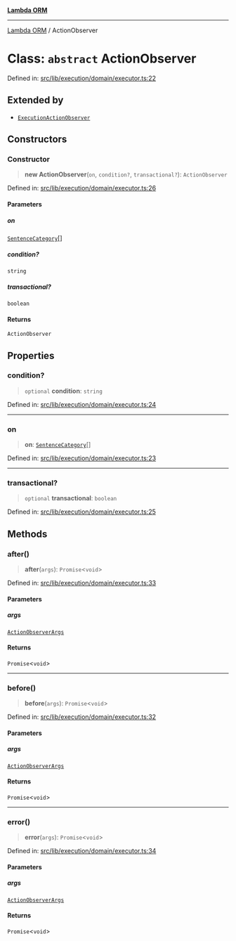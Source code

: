[**Lambda ORM**](../README.md)

***

[Lambda ORM](../README.md) / ActionObserver

# Class: `abstract` ActionObserver

Defined in: [src/lib/execution/domain/executor.ts:22](https://github.com/lambda-orm/lambdaorm/blob/d7eed5bd6f40e7e5946b35121d5564379ef251ff/src/lib/execution/domain/executor.ts#L22)

## Extended by

- [`ExecutionActionObserver`](ExecutionActionObserver.md)

## Constructors

### Constructor

> **new ActionObserver**(`on`, `condition?`, `transactional?`): `ActionObserver`

Defined in: [src/lib/execution/domain/executor.ts:26](https://github.com/lambda-orm/lambdaorm/blob/d7eed5bd6f40e7e5946b35121d5564379ef251ff/src/lib/execution/domain/executor.ts#L26)

#### Parameters

##### on

[`SentenceCategory`](../enumerations/SentenceCategory.md)[]

##### condition?

`string`

##### transactional?

`boolean`

#### Returns

`ActionObserver`

## Properties

### condition?

> `optional` **condition**: `string`

Defined in: [src/lib/execution/domain/executor.ts:24](https://github.com/lambda-orm/lambdaorm/blob/d7eed5bd6f40e7e5946b35121d5564379ef251ff/src/lib/execution/domain/executor.ts#L24)

***

### on

> **on**: [`SentenceCategory`](../enumerations/SentenceCategory.md)[]

Defined in: [src/lib/execution/domain/executor.ts:23](https://github.com/lambda-orm/lambdaorm/blob/d7eed5bd6f40e7e5946b35121d5564379ef251ff/src/lib/execution/domain/executor.ts#L23)

***

### transactional?

> `optional` **transactional**: `boolean`

Defined in: [src/lib/execution/domain/executor.ts:25](https://github.com/lambda-orm/lambdaorm/blob/d7eed5bd6f40e7e5946b35121d5564379ef251ff/src/lib/execution/domain/executor.ts#L25)

## Methods

### after()

> **after**(`args`): `Promise`\<`void`\>

Defined in: [src/lib/execution/domain/executor.ts:33](https://github.com/lambda-orm/lambdaorm/blob/d7eed5bd6f40e7e5946b35121d5564379ef251ff/src/lib/execution/domain/executor.ts#L33)

#### Parameters

##### args

[`ActionObserverArgs`](../interfaces/ActionObserverArgs.md)

#### Returns

`Promise`\<`void`\>

***

### before()

> **before**(`args`): `Promise`\<`void`\>

Defined in: [src/lib/execution/domain/executor.ts:32](https://github.com/lambda-orm/lambdaorm/blob/d7eed5bd6f40e7e5946b35121d5564379ef251ff/src/lib/execution/domain/executor.ts#L32)

#### Parameters

##### args

[`ActionObserverArgs`](../interfaces/ActionObserverArgs.md)

#### Returns

`Promise`\<`void`\>

***

### error()

> **error**(`args`): `Promise`\<`void`\>

Defined in: [src/lib/execution/domain/executor.ts:34](https://github.com/lambda-orm/lambdaorm/blob/d7eed5bd6f40e7e5946b35121d5564379ef251ff/src/lib/execution/domain/executor.ts#L34)

#### Parameters

##### args

[`ActionObserverArgs`](../interfaces/ActionObserverArgs.md)

#### Returns

`Promise`\<`void`\>
